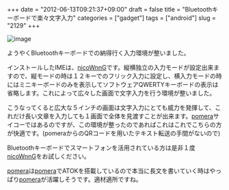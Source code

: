 +++
date = "2012-06-13T09:21:37+09:00"
draft = false
title = "Bluetoothキーボードで楽々文字入力"
categories = ["gadget"]
tags = ["android"]
slug = "2129"
+++

<img title="rps20120613_091930.jpg" class="alignnone" alt="image" src="/images/2012/06/wpid-rps20120613_091930.jpg" />

ようやくBluetoothキーボードでの納得行く入力環境が整いました。

インストールしたIMEは、<a href="https://play.google.com/store/apps/details?id=net.gorry.android.input.nicownng">nicoWnnG</a>です。縦横独立の入力モードが設定出来ますので、縦モードの時は１２キーでのフリック入力に設定し、横入力モードの時にはミニキーボードのみを表示してソフトウェアQWERTYキーボードの表示は省略します。これによって広々した画面で文字入力を行う環境が整いました。

こうなってくると広大な５インチの画面は文字入力にとても威力を発揮して、これだけ長い文章を入力しても１画面で全体を見渡すことが出来ます。<a href="http://www.kingjim.co.jp/pomera/">pomera</a>サイコーではあるのですが、この環境が整ったのであればこれはこれでこちらの方が快適です。(pomeraからのQRコードを用いたテキスト転送の手間がないので)

Bluetoothキーボードでスマートフォンを活用されている方は是非１度<a href="https://play.google.com/store/apps/details?id=net.gorry.android.input.nicownng">nicoWnnG</a>をお試しください。

<a href="http://www.kingjim.co.jp/pomera/">pomera</a>は<a href="http://www.kingjim.co.jp/pomera/">pomera</a>でATOKを搭載しているので本当に長文を書いていく時はやっぱり<a href="http://www.kingjim.co.jp/pomera/">pomera</a>が活躍しそうです。適材適所ですね。
